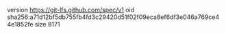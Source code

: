 version https://git-lfs.github.com/spec/v1
oid sha256:a71d12bf5db755fb4fd3c29420d51f02f09eca8ef6df3e046a769ce44e1852fe
size 8171
